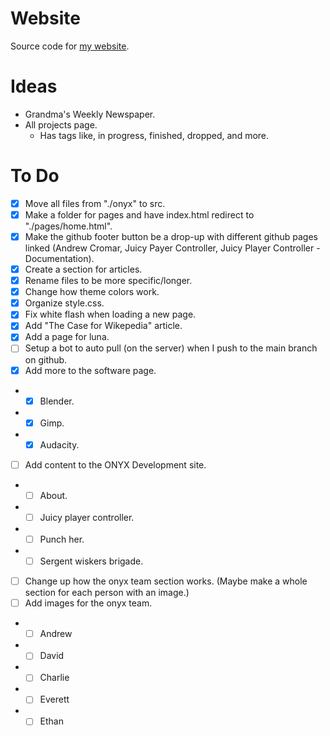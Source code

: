 # Website
Source code for [my website](https://andrewcromar.org/).

# Ideas
- Grandma's Weekly Newspaper.
- All projects page.
  - Has tags like, in progress, finished, dropped, and more.

# To Do
- [x] Move all files from "./onyx" to src.
- [x] Make a folder for pages and have index.html redirect to "./pages/home.html".
- [x] Make the github footer button be a drop-up with different github pages linked (Andrew Cromar, Juicy Payer Controller, Juicy Player Controller - Documentation).
- [x] Create a section for articles.
- [x] Rename files to be more specific/longer.
- [x] Change how theme colors work.  
- [x] Organize style.css.
- [x] Fix white flash when loading a new page.
- [x] Add "The Case for Wikepedia" article.
- [x] Add a page for luna.
- [ ] Setup a bot to auto pull (on the server) when I push to the main branch on github.
- [x] Add more to the software page.
- - [x] Blender.
- - [x] Gimp.
- - [x] Audacity.
- [ ] Add content to the ONYX Development site.
- - [ ] About.
- - [ ] Juicy player controller.
- - [ ] Punch her.
- - [ ] Sergent wiskers brigade.
- [ ] Change up how the onyx team section works. (Maybe make a whole section for each person with an image.)
- [ ] Add images for the onyx team.
- - [ ] Andrew
- - [ ] David
- - [ ] Charlie
- - [ ] Everett
- - [ ] Ethan
